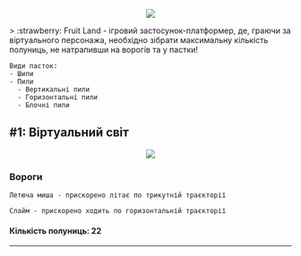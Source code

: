 <p align="center">
  <img src="https://user-images.githubusercontent.com/71783287/224485817-4c3eb3fb-a891-4571-9195-345176f8782c.png" />
</p>
> :strawberry: Fruit Land - ігровий застосунок-платформер, де, граючи за віртуального персонажа, необхідно зібрати максимальну кількість полуниць, не натрапивши на ворогів та у пастки!


```
Види пасток:
- Шипи
- Пили
  - Вертикальні пили
  - Горизонтальні пили
  - Блочні пили
```

## #1: Віртуальний світ
<p align="center">
  <img src="https://user-images.githubusercontent.com/71783287/224485403-6ff5d7e1-8174-4664-83b0-b047b6020a02.png" />
</p>

### Вороги
```
Летюча миша - прискорено літає по трикутній траєкторії
```

```
Слайм - прискорено ходить по горизонтальній траєкторії
```

#### Кількість полуниць: 22
------
